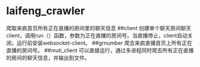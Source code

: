 # laifeng_crawler
爬取来疯首页所有正在直播的房间里的聊天信息
##client
创建单个聊天房间聊天client，调用run（）函数，参数为正在直播的房间号。当直播停止，client自动关闭。运行前安装websocket-client。
##grnumber
爬去来疯直播首页上所有正在直播的房间号。
##muti_client
可以直接运行，通过多进程同时爬去所有正在直播的房间的聊天信息，并输出到文件。
